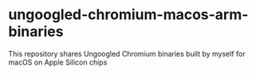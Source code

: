 # ungoogled-chromium-macos-arm-binaries
This repository shares Ungoogled Chromium binaries built by myself for macOS on Apple Silicon chips
